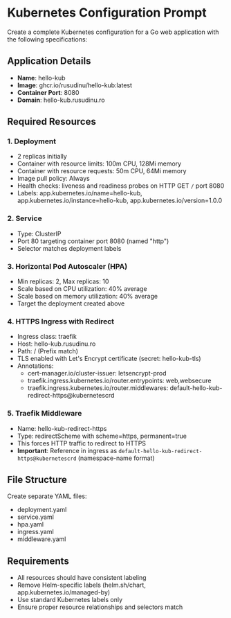# Kubernetes Configuration Prompt

Create a complete Kubernetes configuration for a Go web application with the following specifications:

## Application Details
- **Name**: hello-kub
- **Image**: ghcr.io/rusudinu/hello-kub:latest
- **Container Port**: 8080
- **Domain**: hello-kub.rusudinu.ro

## Required Resources

### 1. Deployment
- 2 replicas initially
- Container with resource limits: 100m CPU, 128Mi memory
- Container with resource requests: 50m CPU, 64Mi memory
- Image pull policy: Always
- Health checks: liveness and readiness probes on HTTP GET `/` port 8080
- Labels: app.kubernetes.io/name=hello-kub, app.kubernetes.io/instance=hello-kub, app.kubernetes.io/version=1.0.0

### 2. Service
- Type: ClusterIP
- Port 80 targeting container port 8080 (named "http")
- Selector matches deployment labels

### 3. Horizontal Pod Autoscaler (HPA)
- Min replicas: 2, Max replicas: 10
- Scale based on CPU utilization: 40% average
- Scale based on memory utilization: 40% average
- Target the deployment created above

### 4. HTTPS Ingress with Redirect
- Ingress class: traefik
- Host: hello-kub.rusudinu.ro
- Path: / (Prefix match)
- TLS enabled with Let's Encrypt certificate (secret: hello-kub-tls)
- Annotations:
  - cert-manager.io/cluster-issuer: letsencrypt-prod
  - traefik.ingress.kubernetes.io/router.entrypoints: web,websecure
  - traefik.ingress.kubernetes.io/router.middlewares: default-hello-kub-redirect-https@kubernetescrd

### 5. Traefik Middleware
- Name: hello-kub-redirect-https
- Type: redirectScheme with scheme=https, permanent=true
- This forces HTTP traffic to redirect to HTTPS
- **Important**: Reference in ingress as `default-hello-kub-redirect-https@kubernetescrd` (namespace-name format)

## File Structure
Create separate YAML files:
- deployment.yaml
- service.yaml  
- hpa.yaml
- ingress.yaml
- middleware.yaml

## Requirements
- All resources should have consistent labeling
- Remove Helm-specific labels (helm.sh/chart, app.kubernetes.io/managed-by)
- Use standard Kubernetes labels only
- Ensure proper resource relationships and selectors match